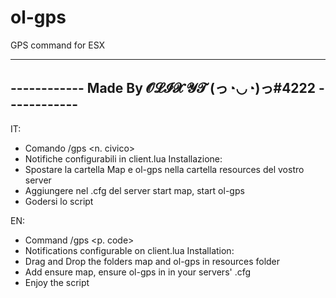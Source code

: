 # ol-gps
GPS command for ESX

-----------------------------------------------------------
------------ Made By 𝓞𝓛𝓘𝓧 𝓨𝓣 (っ◔◡◔)っ#4222 ------------
-----------------------------------------------------------

IT:
- Comando /gps <n. civico>
- Notifiche configurabili in client.lua
Installazione:
- Spostare la cartella Map e ol-gps nella cartella resources del vostro server
- Aggiungere nel .cfg del server start map, start ol-gps
- Godersi lo script

EN:
- Command /gps <p. code>
- Notifications configurable on client.lua
Installation:
- Drag and Drop the folders map and ol-gps in resources folder
- Add ensure map, ensure ol-gps in in your servers' .cfg
- Enjoy the script
